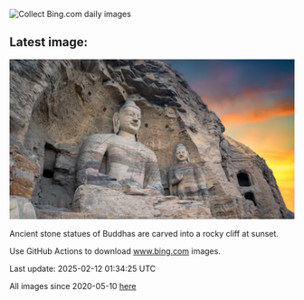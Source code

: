 ![Collect Bing.com daily images](https://github.com/counter2015/bing-daily-images/workflows/Collect%20Bing.com%20daily%20images/badge.svg)
## Latest image:
![](images/YungangGrottoes.jpg)

Ancient stone statues of Buddhas are carved into a rocky cliff at sunset.

Use GitHub Actions to download www.bing.com images.

Last update: 2025-02-12 01:34:25 UTC

All images since 2020-05-10 [here](https://github.com/counter2015/bing-daily-images/tree/master/images)
